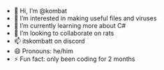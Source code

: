 - 👋 Hi, I’m @kombat
- 👀 I’m interested in making useful files and viruses
- 🌱 I’m currently learning more about C#
- 💞️ I’m looking to collaborate on rats
- 📫 itskombatt on discord
- 😄 Pronouns: he/him
- ⚡ Fun fact: only been coding for 2 months

